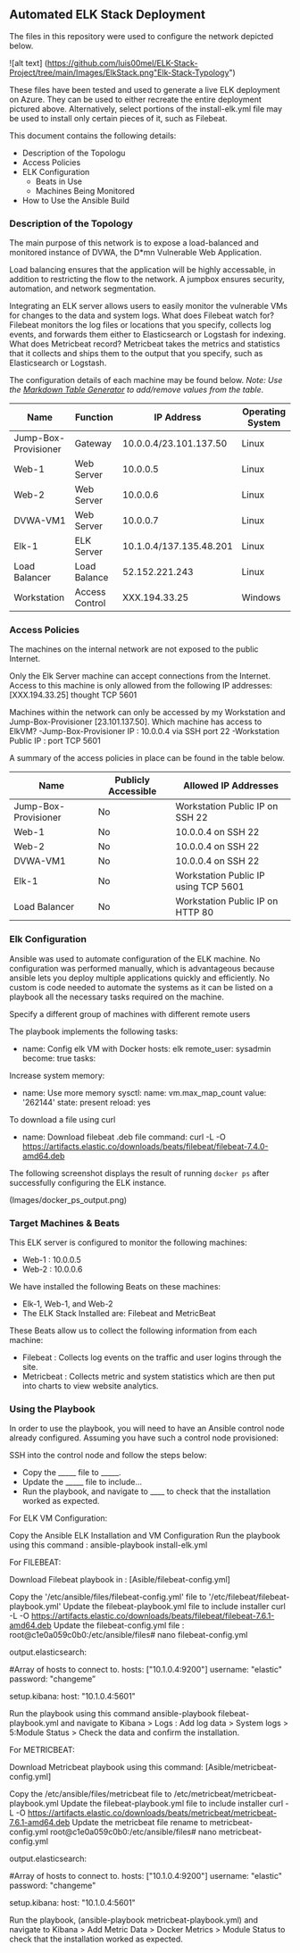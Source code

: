 ## Automated ELK Stack Deployment

The files in this repository were used to configure the network depicted below.

![alt text] (https://github.com/luis00mel/ELK-Stack-Project/tree/main/Images/ElkStack.png"Elk-Stack-Typology")

These files have been tested and used to generate a live ELK deployment on Azure. They can be used to either recreate the entire deployment pictured above. Alternatively, select portions of the install-elk.yml file may be used to install only certain pieces of it, such as Filebeat.


This document contains the following details:
- Description of the Topologu
- Access Policies
- ELK Configuration
  - Beats in Use
  - Machines Being Monitored
- How to Use the Ansible Build


### Description of the Topology

The main purpose of this network is to expose a load-balanced and monitored instance of DVWA, the D*mn Vulnerable Web Application.

Load balancing ensures that the application will be highly accessable, in addition to restricting the flow to the network. A jumpbox ensures security, automation, and network segmentation. 

Integrating an ELK server allows users to easily monitor the vulnerable VMs for changes to the data and system logs.
What does Filebeat watch for? Filebeat monitors the log files or locations that you specify, collects log events, and forwards them either to Elasticsearch or Logstash for indexing.
What does Metricbeat record? Metricbeat takes the metrics and statistics that it collects and ships them to the output that you specify, such as Elasticsearch or Logstash.

The configuration details of each machine may be found below.
_Note: Use the [Markdown Table Generator](http://www.tablesgenerator.com/markdown_tables) to add/remove values from the table_.

| Name                 | Function       | IP Address                | Operating System |
|----------------------|----------------|---------------------------|------------------|
| Jump-Box-Provisioner | Gateway        | 10.0.0.4/23.101.137.50    | Linux            |
| Web-1                | Web Server     | 10.0.0.5                  | Linux            |
| Web-2                | Web Server     | 10.0.0.6                  | Linux            |
| DVWA-VM1             | Web Server     | 10.0.0.7                  | Linux            |
| Elk-1                | ELK Server     | 10.1.0.4/137.135.48.201   | Linux            |
| Load Balancer        | Load Balance   | 52.152.221.243            | Linux            |
| Workstation          | Access Control | XXX.194.33.25             | Windows          |

### Access Policies

The machines on the internal network are not exposed to the public Internet. 

Only the Elk Server machine can accept connections from the Internet. Access to this machine is only allowed from the following IP addresses: [XXX.194.33.25] thought TCP 5601

Machines within the network can only be accessed by my Workstation and Jump-Box-Provisioner [23.101.137.50]. 
Which machine has access to ElkVM?
-Jump-Box-Provisioner IP : 10.0.0.4 via SSH port 22
-Workstation Public IP : port TCP 5601

A summary of the access policies in place can be found in the table below.

| Name                 | Publicly Accessible | Allowed IP Addresses                 |
|----------------------|---------------------|--------------------------------------|
| Jump-Box-Provisioner | No                  | Workstation Public IP on SSH 22      |
| Web-1                | No                  | 10.0.0.4 on SSH 22                   |
| Web-2                | No                  | 10.0.0.4 on SSH 22                   |
| DVWA-VM1             | No                  | 10.0.0.4 on SSH 22                   |
| Elk-1                | No                  | Workstation Public IP using TCP 5601 |
| Load Balancer        | No                  | Workstation Public IP on HTTP 80     |

### Elk Configuration

Ansible was used to automate configuration of the ELK machine. No configuration was performed manually, which is advantageous because ansible lets you deploy multiple applications quickly and efficiently. No custom is code needed to automate the systems as it can be listed on a playbook all the necessary tasks required on the machine.

Specify a different group of machines with different remote users

The playbook implements the following tasks:
-   name: Config elk VM with Docker
    hosts: elk
    remote_user: sysadmin
    become: true
    tasks:

Increase system memory:

- name: Use more memory
  sysctl:
    name: vm.max_map_count
    value: '262144'
    state: present
    reload: yes

To download a file using curl

-   name: Download filebeat .deb file
    command: curl -L -O https://artifacts.elastic.co/downloads/beats/filebeat/filebeat-7.4.0-amd64.deb

The following screenshot displays the result of running `docker ps` after successfully configuring the ELK instance.

(Images/docker_ps_output.png)

### Target Machines & Beats
This ELK server is configured to monitor the following machines:
- Web-1 : 10.0.0.5
- Web-2 : 10.0.0.6

We have installed the following Beats on these machines:
- Elk-1, Web-1, and Web-2
- The ELK Stack Installed are: Filebeat and MetricBeat

These Beats allow us to collect the following information from each machine:
- Filebeat : Collects log events on the traffic and user logins through the site.
- Metricbeat : Collects metric and system statistics which are then put into charts to view website analytics.

### Using the Playbook
In order to use the playbook, you will need to have an Ansible control node already configured. Assuming you have such a control node provisioned: 

SSH into the control node and follow the steps below:
- Copy the _____ file to _____.
- Update the _____ file to include...
- Run the playbook, and navigate to ____ to check that the installation worked as expected.

For ELK VM Configuration:

  Copy the Ansible ELK Installation and VM Configuration
  Run the playbook using this command : ansible-playbook install-elk.yml

For FILEBEAT:

Download Filebeat playbook in : [Asible/filebeat-config.yml]

Copy the '/etc/ansible/files/filebeat-config.yml' file to '/etc/filebeat/filebeat-playbook.yml'
Update the filebeat-playbook.yml file to include installer
curl -L -O https://artifacts.elastic.co/downloads/beats/filebeat/filebeat-7.6.1-amd64.deb
Update the filebeat-config.yml file : 
	root@c1e0a059c0b0:/etc/ansible/files# nano filebeat-config.yml

output.elasticsearch:

  #Array of hosts to connect to.
    hosts: ["10.1.0.4:9200"]
      username: "elastic"
      password: "changeme” 

   setup.kibana:
    host: "10.1.0.4:5601"

Run the playbook using this command ansible-playbook filebeat-playbook.yml and navigate to Kibana > Logs : Add log data > System logs > 5:Module Status > Check the data and confirm the installation.

For METRICBEAT:

Download Metricbeat playbook using this command: [Asible/metricbeat-config.yml]

Copy the /etc/ansible/files/metricbeat file to /etc/metricbeat/metricbeat-playbook.yml
Update the filebeat-playbook.yml file to include installer
curl -L -O https://artifacts.elastic.co/downloads/beats/metricbeat/metricbeat-7.6.1-amd64.deb
Update the metricbeat file rename to metricbeat-config.yml
	root@c1e0a059c0b0:/etc/ansible/files# nano metricbeat-config.yml

output.elasticsearch:

  #Array of hosts to connect to.
  hosts: ["10.1.0.4:9200"]
    username: "elastic"
    password: "changeme"

   setup.kibana:
    host: "10.1.0.4:5601"

Run the playbook, (ansible-playbook metricbeat-playbook.yml) and navigate to Kibana > Add Metric Data > Docker Metrics > Module Status to check that the installation worked as expected.
